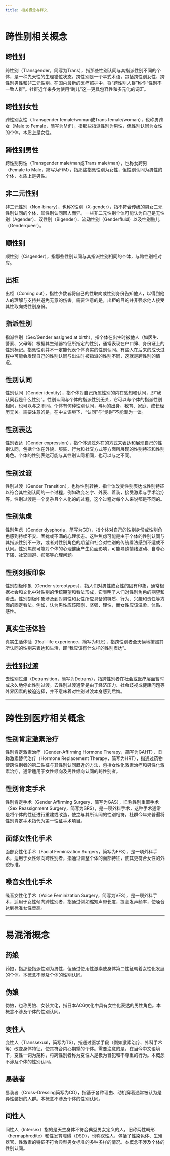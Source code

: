 ```yaml
---
title: 相关概念与释义
---
```


# 跨性别相关概念

## 跨性别

跨性别（Transgender，简写为Trans），指那些性别认同与其指派性别不同的个体，是一种先天性的生理错位状态。跨性别是一个伞式术语，包括跨性别女性、跨性别男性和非二元性别。在国内最新的医疗照护中，将“跨性别人群”称作“性别不一致人群”。社群近年来多为使用“跨儿”这一更具包容性和多元化的词汇。

## 跨性别女性

跨性别女性（Transgender female/woman或Trans female/woman），也称男跨女（Male to Female，简写为MtF），指那些指派性别为男性，但性别认同为女性的个体，本质上是女性。

## 跨性别男性

跨性别男性（Transgender male/man或Trans male/man），也称女跨男（Female to Male，简写为FtM），指那些指派性别为女性，但性别认同为男性的个体，本质上是男性。

## 非二元性别

非二元性别（Non-binary），也称X性别（X-gender），指不符合传统的男女二元性别认同的个体，其性别认同因人而异。一些非二元性别个体可能认为自己是无性别（Agender）、双性别（Bigender）、流动性别（Genderfluid）以及性别酷儿（Genderqueer）。

## 顺性别

顺性别（Cisgender），指那些性别认同与其指派性别相同的个体，与跨性别相对应。

## 出柜

出柜（Coming out），指性少数者将自己的性取向或性别身份告知他人，以得到他人的理解与支持并避免无意的伤害。需要注意的是，出柜的目的并非强求他人接受其性取向或性别身份。

## 指派性别

指派性别（Sex/Gender assigned at birth），指个体在出生时被他人（如医生、警察、父母等）根据其生殖器特征所指定的性别，通常表现在户口簿、身份证上的性别标记。指派性别并不一定能代表个体真实的性别认同。有些人在后来的成长过程中可能会发现自己的性别认同与出生时被指派的性别不同，这就是跨性别的情况。

## 性别认同

性别认同（Gender identity），指个体对自己所属性别的内在感知和认同，即“我认同我是什么性别”。性别认同与个体的指派性别无关，它可以与个体的指派性别相同，也可以与之不同。个体有何种性别认同，与ta的出身、教育、家庭、成长经历无关。需要注意的是，在中文语境下，“认同”与“觉得”不能混为一谈。

## 性别表达

性别表达（Gender expression），指个体通过外在的方式来表达和展现自己的性别认同，包括个体在外貌、服装、行为和社交方式等方面所展现的性别特征和性别角色。个体的性别表达可能与其性别认同相同，也可以与之不同。

## 性别过渡

性别过渡（Gender Transition），也称性别转换，指个体改变性别表达或性别特征以符合其性别认同的一个过程，例如改变名字、外表、着装，接受激素与手术治疗等。性别过渡是一个复杂且个人化的的过程，这个过程对每个人来说都是不同的。

## 性别焦虑

性别焦虑（Gender dysphoria，简写为GD），指个体对自己的性别身份或性别角色感到持续不安、困扰或不满的心理状态。这种焦虑可能是由于个体的性别认同与其指派性别不一致，或者对性别角色的期望和社会对性别的传统看法感到不适或不认同。性别焦虑可能对个体的心理健康产生负面影响，可能导致情绪波动、自尊心下降、社交回避、抑郁等心理问题。

## 性别刻板印象

性别刻板印象（Gender stereotypes），指人们对男性或女性的固有印象，通常根据社会和文化中对性别的传统期望和看法形成，它表明了人们对性别角色的期望和看法。性别刻板印象涉及到对男性和女性所应具备的特质、行为、兴趣和责任等方面的固定看法。例如，认为男性应该阳刚、坚强、理性，而女性应该温柔、体贴、感性。

## 真实生活体验

真实生活体验（Real-life experience，简写为RLE），指跨性别者全天候地按照其所认同的性别来表达和生活，即“我应该有什么样的性别表达”。

## 去性别过渡

去性别过渡（Detransition，简写为Detrans），指跨性别者在社会或医疗层面暂时或永久地停止性别过渡。去性别过渡通常是由于经济压力、社会歧视或健康问题等外界因素的被迫选择，并不意味着对性别过渡本身感到后悔。

---

# 跨性别医疗相关概念

## 性别肯定激素治疗

性别肯定激素治疗（Gender-Affirming Hormone Therapy，简写为GAHT），旧称激素替代治疗（Hormone Replacement Therapy，简写为HRT），指通过药物使跨性别者的第二性征与其性别认同趋近的方法，包括女性化激素治疗和男性化激素治疗，通常适用于女性倾向及男性倾向认同的跨性别者。

## 性别肯定手术

性别肯定手术（Gender Affirming Surgery，简写为GAS），旧称性别重置手术（Sex Reassignment Surgery，简写为SRS），是一项外科手术，这种手术通常是将个体的性征进行重建或改造，使之与其所认同的性别相符，社群今年来普遍将性别肯定手术指代为第一性征手术项目。

## 面部女性化手术

面部女性化手术（Facial Feminization Surgery，简写为FFS），是一项外科手术，适用于女性倾向跨性别者，指通过调整个体的面部特征，使其更符合女性的外貌标准。

## 嗓音女性化手术

嗓音女性化手术（Voice Feminization Surgery，简写为VFS），是一项外科手术，适用于女性倾向跨性别者，指通过例如缩短声带长度，提高发声频率，使嗓音达到标准女性音高。

---

# 易混淆概念

## 药娘

药娘，指那些指派性别为男性，但通过使用性激素使身体第二性征朝着女性化发展的个体。本概念不涉及个体的性别认同。

## 伪娘

伪娘，也称男娘、女装大佬，指日本ACG文化中具有女性化表达的男性角色。本概念不涉及个体的性别认同。

## 变性人

变性人（Transsexual，简写为TS），指通过医学手段（例如激素治疗、外科手术等）改变身体特征，使其符合内心期望的个体。需要注意的是，在当今中文语境下，变性一词为蔑称，将跨性别者称为变性人是极为冒犯和不尊重的行为。本概念不涉及个体的性别认同。

## 易装者

易装者（Cross-Dressing简写为CD），指基于各种理由、动机穿着通常被认为是异性装扮的人群。本概念不涉及个体的性别认同。

## 间性人

间性人（Intersex）指的是天生身体不符合典型男女定义的人，旧称两性畸形（hermaphrodite）和性发育障碍（DSD），也称双性人，包括了性染色体、生殖器官、性激素的特征不符合典型男女标准的多种多样的情况。本概念不涉及个体的性别认同。
